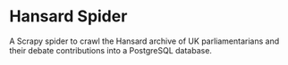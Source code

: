 # Hansard Spider

A Scrapy spider to crawl the Hansard archive of UK parliamentarians and their debate contributions into a PostgreSQL database.